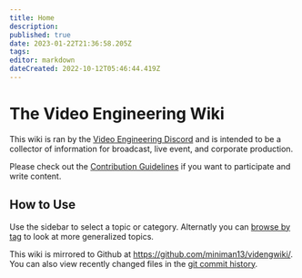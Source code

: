 ```yaml
---
title: Home
description: 
published: true
date: 2023-01-22T21:36:58.205Z
tags: 
editor: markdown
dateCreated: 2022-10-12T05:46:44.419Z
---
```


# The Video Engineering Wiki
 
This wiki is ran by the [Video Engineering Discord](https://discord.gg/XdDkQv5SNM) and is intended to be a collector of information for broadcast, live event, and corporate production.

Please check out the [Contribution Guidelines](/contribution) if you want to participate and write content.

## How to Use
Use the sidebar to select a topic or category. Alternatly you can [browse by tag](https://videng.wiki/t) to look at more generalized topics.


This wiki is mirrored to Github at https://github.com/miniman13/videngwiki/. You can also view recently changed files in the [git commit history](https://github.com/miniman13/videngwiki/commits/main).